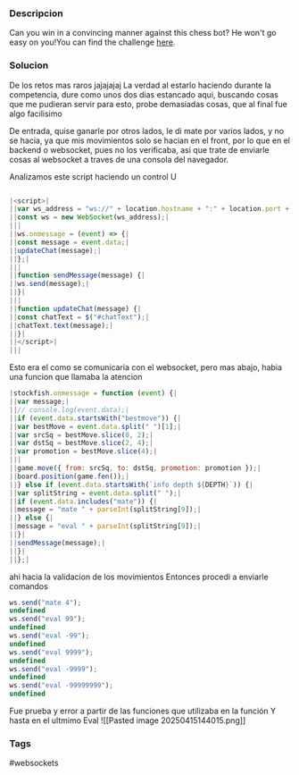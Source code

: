 ### Descripcion
Can you win in a convincing manner against this chess bot? He won't go easy on you!You can find the challenge [here](http://verbal-sleep.picoctf.net:51112/).
### Solucion
De los retos mas raros jajajajaj
La verdad al estarlo haciendo durante la competencia, dure como unos dos dias estancado aqui, buscando cosas que me pudieran servir para esto, probe demasiadas cosas, que al final fue algo facilisimo

De entrada, quise ganarle por otros lados, le di mate por varios lados, y no se hacia, ya que mis movimientos solo se hacian en el front, por lo que en el backend o websocket, pues no los verificaba, asi que trate de enviarle cosas al websocket a traves de una consola del navegador.

Analizamos este script haciendo un control U
```javascript

|<script>|
||var ws_address = "ws://" + location.hostname + ":" + location.port + "/ws/";|
||const ws = new WebSocket(ws_address);|
|||
||ws.onmessage = (event) => {|
||const message = event.data;|
||updateChat(message);|
||};|
|||
||function sendMessage(message) {|
||ws.send(message);|
||}|
|||
||function updateChat(message) {|
||const chatText = $("#chatText");|
||chatText.text(message);|
||}|
||</script>|
|||
```
Esto era el como se comunicaria con el websocket, pero mas abajo, habia una funcion que llamaba la atencion 
```javascript
|stockfish.onmessage = function (event) {|
||var message;|
||// console.log(event.data);|
||if (event.data.startsWith("bestmove")) {|
||var bestMove = event.data.split(" ")[1];|
||var srcSq = bestMove.slice(0, 2);|
||var dstSq = bestMove.slice(2, 4);|
||var promotion = bestMove.slice(4);|
|||
||game.move({ from: srcSq, to: dstSq, promotion: promotion });|
||board.position(game.fen());|
||} else if (event.data.startsWith(`info depth ${DEPTH}`)) {|
||var splitString = event.data.split(" ");|
||if (event.data.includes("mate")) {|
||message = "mate " + parseInt(splitString[9]);|
||} else {|
||message = "eval " + parseInt(splitString[9]);|
||}|
||sendMessage(message);|
||}|
||};|
```
ahi hacia la validacion de los movimientos
Entonces procedi a enviarle comandos 
```js
ws.send("mate 4");
undefined
ws.send("eval 99");
undefined
ws.send("eval -99");
undefined
ws.send("eval 9999");
undefined
ws.send("eval -9999");
undefined
ws.send("eval -99999999");
undefined
```
Fue prueba y error a partir de las funciones que utilizaba en la función
Y hasta en el ultmimo Eval 
![[Pasted image 20250415144015.png]]

### Tags
#websockets
